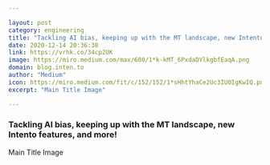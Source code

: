 ```yaml
---

layout: post
category: engineering
title: "Tackling AI bias, keeping up with the MT landscape, new Intento features,  and more!"
date: 2020-12-14 20:36:38
link: https://vrhk.co/34cp2UK
image: https://miro.medium.com/max/600/1*k-kMT_6PxdaDYlkgbfEaqA.png
domain: blog.inten.to
author: "Medium"
icon: https://miro.medium.com/fit/c/152/152/1*sHhtYhaCe2Uc3IU0IgKwIQ.png
excerpt: "Main Title Image"

---
```


### Tackling AI bias, keeping up with the MT landscape, new Intento features,  and more!

Main Title Image